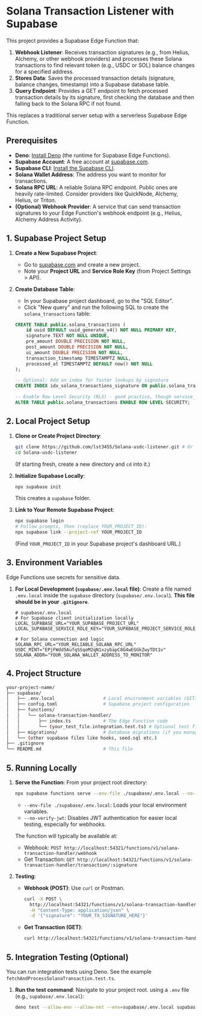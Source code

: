 # Solana Transaction Listener with Supabase

This project provides a Supabase Edge Function that:

1.  **Webhook Listener**: Receives transaction signatures (e.g., from Helius, Alchemy, or other webhook providers) and processes these Solana transactions to find relevant token (e.g., USDC or SOL) balance changes for a specified address.
2.  **Stores Data**: Saves the processed transaction details (signature, balance changes, timestamp) into a Supabase database table.
3.  **Query Endpoint**: Provides a GET endpoint to fetch processed transaction details by its signature, first checking the database and then falling back to the Solana RPC if not found.

This replaces a traditional server setup with a serverless Supabase Edge Function.



## Prerequisites

*   **Deno**: [Install Deno](https://deno.land/manual/getting_started/installation) (the runtime for Supabase Edge Functions).
*   **Supabase Account**: A free account at [supabase.com](https://supabase.com/).
*   **Supabase CLI**: [Install the Supabase CLI](https://supabase.com/docs/guides/cli/getting-started).
*   **Solana Wallet Address**: The address you want to monitor for transactions.
*   **Solana RPC URL**: A reliable Solana RPC endpoint. Public ones are heavily rate-limited. Consider providers like QuickNode, Alchemy, Helius, or Triton.
*   **(Optional) Webhook Provider**: A service that can send transaction signatures to your Edge Function's webhook endpoint (e.g., Helius, Alchemy Address Activity).


## 1. Supabase Project Setup

1.  **Create a New Supabase Project**:
    *   Go to [supabase.com](https://supabase.com/) and create a new project.
    *   Note your **Project URL** and **Service Role Key** (from Project Settings > API).

2.  **Create Database Table**:
    *   In your Supabase project dashboard, go to the "SQL Editor".
    *   Click "New query" and run the following SQL to create the `solana_transactions` table:

    ```sql
    CREATE TABLE public.solana_transactions (
        id uuid DEFAULT uuid_generate_v4() NOT NULL PRIMARY KEY,
        signature TEXT NOT NULL UNIQUE,
        pre_amount DOUBLE PRECISION NOT NULL,
        post_amount DOUBLE PRECISION NOT NULL,
        ui_amount DOUBLE PRECISION NOT NULL,
        transaction_timestamp TIMESTAMPTZ NULL,
        processed_at TIMESTAMPTZ DEFAULT now() NOT NULL
    );

    -- Optional: Add an index for faster lookups by signature
    CREATE INDEX idx_solana_transactions_signature ON public.solana_transactions(signature);

    -- Enable Row Level Security (RLS) - good practice, though service_role key bypasses it.
    ALTER TABLE public.solana_transactions ENABLE ROW LEVEL SECURITY;
    ```


## 2. Local Project Setup

1.  **Clone or Create Project Directory**:
    ```bash
    git clone https://github.com/lst3455/Solana-usdc-listener.git # Or your new repo
    cd Solana-usdc-listener
    ```
    (If starting fresh, create a new directory and `cd` into it.)

2.  **Initialize Supabase Locally**:
    ```bash
    npx supabase init
    ```
    This creates a `supabase` folder.

3.  **Link to Your Remote Supabase Project**:
    ```bash
    npx supabase login
    # Follow prompts, then (replace YOUR_PROJECT_ID):
    npx supabase link --project-ref YOUR_PROJECT_ID
    ```
    (Find `YOUR_PROJECT_ID` in your Supabase project's dashboard URL.)


## 3. Environment Variables

Edge Functions use secrets for sensitive data.

1.  **For Local Development (`supabase/.env.local` file)**:
    Create a file named `.env.local` inside the `supabase` directory (`supabase/.env.local`). **This file should be in your `.gitignore`**.
    ```dotenv
    # supabase/.env.local
    # For Supabase client initialization locally
    LOCAL_SUPABASE_URL="YOUR_SUPABASE_PROJECT_URL"
    LOCAL_SUPABASE_SERVICE_ROLE_KEY="YOUR_SUPABASE_PROJECT_SERVICE_ROLE_KEY"

    # For Solana connection and logic
    SOLANA_RPC_URL="YOUR_RELIABLE_SOLANA_RPC_URL"
    USDC_MINT="EPjFWdd5AufqSSqeM2qN1xzybapC8G4wEGGkZwyTDt1v" 
    SOLANA_ADDR="YOUR_SOLANA_WALLET_ADDRESS_TO_MONITOR"
    ```

## 4. Project Structure

```bash
your-project-name/
├── supabase/
│   ├── .env.local                  # Local environment variables (GITIGNORED!)
│   ├── config.toml                 # Supabase project configuration
│   ├── functions/
│   │   └── solana-transaction-handler/
│   │       ├── index.ts            # The Edge Function code
│   │       └── (your_test_file.integration.test.ts) # Optional test file
│   ├── migrations/                 # Database migrations (if you manage schema via CLI)
│   └── (other supabase files like hooks, seed.sql etc.)
├── .gitignore
└── README.md                       # This file
```

## 5. Running Locally

1.  **Serve the Function**:
    From your project root directory:
    ```bash
    npx supabase functions serve --env-file ./supabase/.env.local --no-verify-jwt
    ```
    *   `--env-file ./supabase/.env.local`: Loads your local environment variables.
    *   `--no-verify-jwt`: Disables JWT authentication for easier local testing, especially for webhooks.

    The function will typically be available at:
    *   Webhook: `POST http://localhost:54321/functions/v1/solana-transaction-handler/webhook`
    *   Get Transaction: `GET http://localhost:54321/functions/v1/solana-transaction-handler/transaction/:signature`

2.  **Testing**:
    *   **Webhook (POST)**: Use `curl` or Postman.
        ```bash
        curl -X POST \
          http://localhost:54321/functions/v1/solana-transaction-handler/webhook \
          -H "Content-Type: application/json" \
          -d '{"signature": "YOUR_TX_SIGNATURE_HERE"}'
        ```
    *   **Get Transaction (GET)**:
        ```bash
        curl http://localhost:54321/functions/v1/solana-transaction-handler/transaction/YOUR_TX_SIGNATURE_HERE
        ```


## 5. Integration Testing (Optional)

You can run integration tests using Deno. See the example `fetchAndProcessSolanaTransaction.test.ts`.

1.  **Run the test command**:
    Navigate to your project root. using a `.env` file (e.g., `supabase/.env.local`):
    ```bash
    deno test --allow-env --allow-net --env=supabase/.env.local supabase/functions/solana-transaction-handler/fetchAndProcessSolanaTransaction.test.ts
    ```

